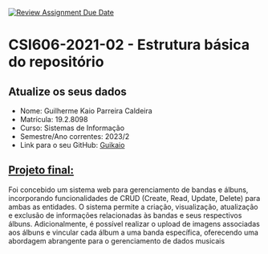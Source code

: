 [![Review Assignment Due Date](https://classroom.github.com/assets/deadline-readme-button-24ddc0f5d75046c5622901739e7c5dd533143b0c8e959d652212380cedb1ea36.svg)](https://classroom.github.com/a/OP3aNSDP)
# **CSI606-2021-02 - Estrutura básica do repositório**

## Atualize os seus dados

- Nome: Guilherme Kaio Parreira Caldeira 
- Matrícula: 19.2.8098  
- Curso: Sistemas de Informação
- Semestre/Ano correntes: 2023/2
- Link para o seu GitHub: [Guikaio](https://github.com/Guikaio)

## [Projeto final:](./Projeto/README.md)
Foi concebido um sistema web para gerenciamento de bandas e álbuns, incorporando funcionalidades de CRUD (Create, Read, Update, Delete) para ambas as entidades. O sistema permite a criação, visualização, atualização e exclusão de informações relacionadas às bandas e seus respectivos álbuns. Adicionalmente, é possível realizar o upload de imagens associadas aos álbuns e vincular cada álbum a uma banda específica, oferecendo uma abordagem abrangente para o gerenciamento de dados musicais

